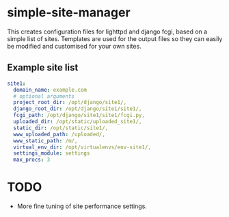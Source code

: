 # simple-site-manager

This creates configuration files for lighttpd and django fcgi, based on a simple list of sites. 
Templates are used for the output files so they can easily be modified and customised for your own sites.

## Example site list
```yaml
site1:
  domain_name: example.com
  # optional arguments
  project_root_dir: /opt/django/site1/,
  django_root_dir: /opt/django/site1/site1/,
  fcgi_path: /opt/django/site1/site1/fcgi.py,
  uploaded_dir: /opt/static/uploaded_site1/,
  static_dir: /opt/static/site1/,
  www_uploaded_path: /uploaded/,
  www_static_path: /m/,
  virtual_env_dir: /opt/virtualenvs/env-site1/,
  settings_module: settings
  max_procs: 3
```

# TODO

- More fine tuning of site performance settings.
